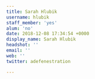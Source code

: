 ```yaml
---
title: Sarah Hlubik
username: hlubik
staff_member: 'yes'
alum: 'no'
date: 2018-12-08 17:34:54 +0000
display_name: Sarah Hlubik
headshot: ''
email: ''
web: ''
twitter: adefenestration

---
```

